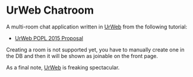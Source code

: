 UrWeb Chatroom
==============

A multi-room chat application written in [UrWeb](http://www.impredicative.com/ur/) from the following tutorial:

* [UrWeb POPL 2015 Proposal](http://adam.chlipala.net/papers/UrWebPOPL15/UrWebPOPL15.pdf)

Creating a room is not supported yet, you have to manually create one in the
DB and then it will be shown as joinable on the front page.

As a final note, [UrWeb](http://www.impredicative.com/ur/) is freaking spectacular.
